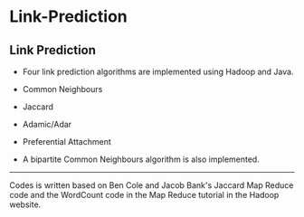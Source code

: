 # Link-Prediction

Link Prediction
--------------------------------------------------------------------------------------------------------------------------------------------------------

- Four link prediction algorithms are implemented using Hadoop and Java.

- Common Neighbours
- Jaccard 
- Adamic/Adar
- Preferential Attachment

- A bipartite Common Neighbours algorithm is also implemented.
---------------------------------------------------------------------------------------------------------------------------------------------------------

Codes is written based on Ben Cole and Jacob Bank's Jaccard Map Reduce code and the WordCount code in the Map Reduce tutorial in the Hadoop website.
